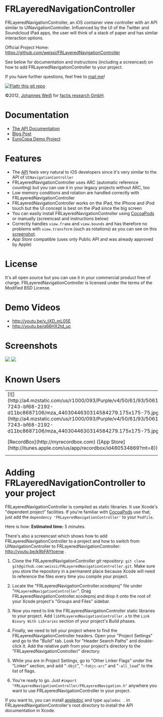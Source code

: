 FRLayeredNavigationController
=============================

FRLayeredNavigationController, an iOS container view controller with an API
similar to UINavigationController. Influenced by the UI of the Twitter and
Soundcloud iPad apps, the user will think of a stack of paper and has similar
interaction options.

Official Project Home: https://github.com/weissi/FRLayeredNavigationController

See below for documentation and instructions (including a screencast) on how
to add FRLayeredNavigationController to your project.

If you have further questions, feel free to [mail me](mailto:weiss@tux4u.de)!

[![Flattr this git repo](http://api.flattr.com/button/flattr-badge-large.png)](https://flattr.com/submit/auto?user_id=JohannesWeiss&url=https://github.com/weissi/FRLayeredNavigationController&title=FRLayeredNavigationController&language=&tags=github&category=software)

©2012, [Johannes Weiß](mailto:weiss@tux4u.de) for
[factis research GmbH](http://www.factisresearch.com).


Documentation
=============

 - [The API Documentation](http://weissi.github.com/FRLayeredNavigationController/docs/html/index.html)
 - [Blog Post](http://factisresearch.blogspot.de/2012/06/uis-for-hierachical-ipad-apps.html)
 - [EuroCopa Demo Project](https://github.com/weissi/EuroCopaInfo)


Features
========

 - The [API](http://weissi.github.com/FRLayeredNavigationController/docs/html/index.html)
   feels very natural to iOS developers since it's very similar to the API of
   `UINavigationController`
 - FRLayeredNavigationController uses ARC (automatic reference counting) but you
   can use it in your legacy projects without ARC, too
 - Low memory conditions and rotation are handled correctly with
   FRLayeredNavigationController
 - FRLayeredNavigationController works on the iPad, the iPhone and iPod touch
   but the UI concept is best on the iPad since the big screen
 - You can easily install FRLayeredNavigationController using
   [CocoaPods](http://cocoapods.org/) or manually (screencast and instructions
   below)
 - Correctly handles `view.frame` and `view.bounds` and has therefore no
   problems with `view.transform` (such as rotations) as you can see on this
   [screenshot](https://github.com/weissi/FRLayeredNavigationController/raw/master/FRLayeredNavigationControllerRotation.png).
 - *App Store* compatible (uses only Public API and was already approved by
   Apple)


License
=======
It's all open source but you can use it in your commercial product free of
charge. FRLayeredNavigationController is licensed under the terms of the
Modified BSD License.


Demo Videos
===========
 - http://youtu.be/v_tXD_mL05E
 - http://youtu.be/q66HX2td_uc


Screenshots
===========
[![](https://github.com/weissi/FRLayeredNavigationController/raw/master/FRLayeredNavigationControllerScreenshot1.png)](https://github.com/weissi/FRLayeredNavigationController/raw/master/FRLayeredNavigationControllerScreenshot1.png)
[![](https://github.com/weissi/FRLayeredNavigationController/raw/master/FRLayeredNavigationControllerScreenshot2.png)](https://github.com/weissi/FRLayeredNavigationController/raw/master/FRLayeredNavigationControllerScreenshot2.png)


Known Users
===========

<table>
  <tr>
    <td>
      [![](http://a4.mzstatic.com/us/r1000/093/Purple/v4/50/61/93/50619376-7243-bf68-2192-d11bc8687106/mza_4403044630314584279.175x175-75.jpg)](http://a4.mzstatic.com/us/r1000/093/Purple/v4/50/61/93/50619376-7243-bf68-2192-d11bc8687106/mza_4403044630314584279.175x175-75.jpg)
    </td>
    <td align="middle">
      [![](http://www.lohmann-birkner.de/lohmann/wMedia/headlogos/lub_hcc.gif)](http://www.lohmann-birkner.de/lohmann/wMedia/headlogos/lub_hcc.gif)
    </td>
  </tr>
  <tr>
    <td>
       [RecordBox](http://myrecordbox.com) 
       ([App Store](http://itunes.apple.com/us/app/recordbox/id480534869?mt=8))
    </td>
    <td align="middle">
       [Checkpad MED](http://www.lohmann-birkner.de/lohmann/wDeutsch/HP_Checkpad/Index.php?navanchor=11610074)
    </td>
  </tr>
</table>


Adding FRLayeredNavigationController to your project
====================================================

FRLayeredNavigationController is compiled as static libraries. It use Xcode's
"dependent project" facilities. If you're familiar with
[CocoaPods](http://cocoapods.org/) use that, just add the `dependency
'FRLayeredNavigationController'` to your `Podfile`.

Here is how:  **Estimated time:** 5 minutes.

There's also a screencast which shows how to add
FRLayeredNavigationController to a project and how to switch from
UINavigationController to FRLayeredNavigationController:
http://youtu.be/k9bFAYtoenw .

1. Clone the FRLayeredNavigationController git repository: `git clone
   git@github.com:weissi/FRLayeredNavigationController.git`.  Make sure you
   store the repository in a permanent place because Xcode will need to reference
   the files every time you compile your project.

2. Locate the "FRLayeredNavigationController.xcodeproj" file under
   "`FRLayeredNavigationController`". Drag
   FRLayeredNavigationController.xcodeproj and drop it onto the root of your Xcode
   project's "Groups and Files"  sidebar.

3. Now you need to link the FRLayeredNavigationController static libraries to
   your project. Add `libFRLayeredNavigationController.a` to the `Link Binary
   With Libraries` section of your project's Build phases.

4. Finally, we need to tell your project where to find the
   FRLayeredNavigationController headers.  Open your "Project Settings" and go
   to the "Build" tab. Look for "Header Search Paths" and double-click it.  Add the
   relative path from your project's directory to the
   "FRLayeredNavigationController/" directory.

5. While you are in Project Settings, go to "Other Linker Flags" under the
   "Linker" section, and add "`-ObjC`", "`-fobjc-arc`" and "`-all_load`" to the
   list of flags.

6. You're ready to go.
   Just `#import "FRLayeredNavigationController/FRLayeredNavigation.h"`
   anywhere you want to use FRLayeredNavigationController in your project.

If you want to, you can install [appledoc](http://gentlebytes.com/appledoc/)
and type `appledoc .` in FRLayeredNavigationController's root directory to
install the API documentation in Xcode.

